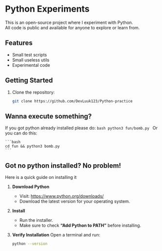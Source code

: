 # Python Experiments

This is an open-source project where I experiment with Python.  
All code is public and available for anyone to explore or learn from.

## Features
- Small test scripts
- Small useless utils
- Experimental code


## Getting Started
1. Clone the repository:
   ```bash
   git clone https://github.com/DevLuuk123/Python-practice
   ```


## Wanna execute something?

If you got python already installed please do:
    ```bash
    python3 fun/bomb.py
    ```
    Or you can do this:

    ```bash
    cd fun && python3 bomb.py
    ```

## Got no python installed? No problem!
Here is a quick guide on installing it

1. **Download Python**
   - Visit: https://www.python.org/downloads/
   - Download the latest version for your operating system.

2. **Install**
   - Run the installer.
   - Make sure to check **“Add Python to PATH”** before installing.

3. **Verify Installation**
   Open a terminal and run:
   ```bash
   python --version
